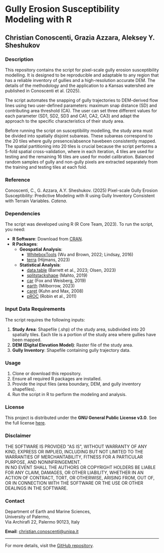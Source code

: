 # Gully Erosion Susceptibility Modeling with R 

**Christian Conoscenti**, **Grazia Azzara**, **Aleksey Y. Sheshukov**
---

### Description  
This repository contains the script for pixel-scale gully erosion susceptibility modelling. It is designed to be reproducible and adaptable to any region that has a reliable inventory of gullies and a high-resolution accurate DEM. The details of the methodology and the application to a Kansas watershed are published in Conoscenti et al. (2025).

The script automates the snapping of gully trajectories to DEM-derived flow lines using two user-defined parameters: maximum snap distance (SD) and contributing area threshold (CA). The user can set three different values for each parameter (SD1, SD2, SD3 and CA1, CA2, CA3) and adapt the approach to the specific characteristics of their study area.

Before running the script on susceptibility modelling,  the study area must be divided into spatially disjoint subareas. These subareas correspond to the 20 tiles where gully presence/absence havebeen consistently mapped.
The spatial partitioning into 20 tiles is crucial because the script performs a 5-fold spatial cross-validation, where in each iteration, 4 tiles are used for testing and the remaining 16 tiles are used for model calibration. Balanced random samples of gully and non-gully pixels are extracted separately from the training and testing tiles at each fold.

### **Reference**
Conoscenti, C., G. Azzara, A.Y. Sheshukov. (2025) Pixel-scale Gully Erosion Susceptibility: Predictive Modeling with R using Gully Inventory Consistent with Terrain Variables. _Catena_. 

### **Dependencies**  
The script was developed using R (R Core Team, 2023). To run the script, you need:  
- **R Software**: Download from [CRAN](https://cran.r-project.org/bin/windows/base/).  
- **R Packages**:  
  - **Geospatial Analysis**:  
    - [WhiteboxTools](https://www.whiteboxgeo.com/) (Wu and Brown, 2022; Lindsay, 2016)  
    - [terra](https://rspatial.org/terra/) (Hijmans, 2023)  
  - **Statistical Analysis**:  
    - [data.table](https://cran.r-project.org/package=data.table) (Barrett et al., 2023; Olsen, 2023)  
    - [splitstackshape](https://cran.r-project.org/package=splitstackshape) (Mahto, 2019)  
    - [car](https://cran.r-project.org/package=car) (Fox and Weisberg, 2019)  
    - [earth](https://cran.r-project.org/package=earth) (Milborrow, 2023)  
    - [caret](https://topepo.github.io/caret/) (Kuhn and Max, 2008)  
    - [pROC](https://cran.r-project.org/package=pROC) (Robin et al., 2011)  

### **Input Data Requirements**  
The script requires the following inputs:  
1. **Study Area**: Shapefile (.shp) of the study area, subdivided into 20 spatially tiles. Each tile is a portion of the study area where gullies have been mapped.
2. **DEM (Digital Elevation Model)**: Raster file of the study area.  
3. **Gully Inventory**: Shapefile containing gully trajectory data.  

### **Usage**  
1. Clone or download this repository.  
2. Ensure all required R packages are installed.  
3. Provide the input files (area boundary, DEM, and gully inventory shapefiles).  
4. Run the script in R to perform the modeling and analysis.  

### **License**  
This project is distributed under the **GNU General Public License v3.0**. 
See the full license [here](https://www.gnu.org/licenses/gpl-3.0.html).  

### **Disclaimer**  
THE SOFTWARE IS PROVIDED "AS IS", WITHOUT WARRANTY OF ANY KIND, EXPRESS OR IMPLIED, INCLUDING BUT NOT LIMITED TO THE WARRANTIES OF MERCHANTABILITY, FITNESS FOR A PARTICULAR PURPOSE, AND NONINFRINGEMENT.  
IN NO EVENT SHALL THE AUTHORS OR COPYRIGHT HOLDERS BE LIABLE FOR ANY CLAIM, DAMAGES, OR OTHER LIABILITY, WHETHER IN AN ACTION OF CONTRACT, TORT, OR OTHERWISE, ARISING FROM, OUT OF, OR IN CONNECTION WITH THE SOFTWARE OR THE USE OR OTHER DEALINGS IN THE SOFTWARE.  

### **Contact**  
Department of Earth and Marine Sciences,  
University of Palermo,  
Via Archirafi 22, Palermo 90123, Italy  

**Email**: christian.conoscenti@unipa.it  

---  
For more details, visit the [GitHub repository](https://github.com/graziaazzara/gully_erosion).

